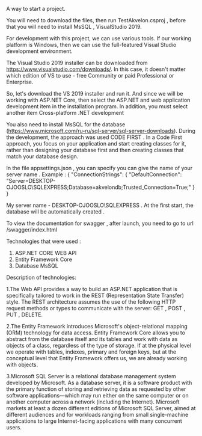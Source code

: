 A way to start a project.

You will need to download the files, then run TestAkvelon.csproj  , before that you will need to install MsSQL , VisualStudio 2019.


For development with this project, we can use various tools. If our working platform is Windows, then we can use the full-featured Visual Studio development environment.

The Visual Studio 2019 installer can be downloaded from https://www.visualstudio.com/downloads/. In this case, it doesn't matter which edition of VS to use - free Community or paid Professional or Enterprise.

So, let's download the VS 2019 installer and run it. And since we will be working with ASP.NET Core, then select the ASP.NET and web application development item in the installation program.
In addition, you must select another item Cross-platform .NET development

You also need to install MsSQL for the database (https://www.microsoft.com/ru-ru/sql-server/sql-server-downloads).
During the development, the approach was used CODE FIRST .
In a Code First approach, you focus on your application and start creating classes for it, rather than designing your database first and then creating classes that match your database design.

In the file appsettings.json , you can specify you can give the name of your server name .
Example :
{
  "ConnectionStrings": {
    "DefaultConnection": "Server=DESKTOP-OJOOSLO\\SQLEXPRESS;Database=akvelondb;Trusted_Connection=True;"
  }
}

My server name - DESKTOP-OJOOSLO\\SQLEXPRESS . At the first start, the database will be automatically created .

To view the documentation for swagger , after launch, you need to go to url /swagger/index.html 

Technologies that were used : 
1. ASP.NET CORE WEB API 
2. Entity Framework Core
3. Database MsSQL


Description of technologies:

1.The Web API provides a way to build an ASP.NET application that is specifically tailored to work in the REST (Representation State Transfer) style. The REST architecture assumes the use of the following HTTP request methods or types to communicate with the server: GET , POST , PUT , DELETE.


2.The Entity Framework introduces Microsoft's object-relational mapping (ORM) technology for data access. Entity Framework Core allows you to abstract from the database itself and its tables and work with data as objects of a class, regardless of the type of storage. If at the physical level we operate with tables, indexes, primary and foreign keys, but at the conceptual level that Entity Framework offers us, we are already working with objects.

3.Microsoft SQL Server is a relational database management system developed by Microsoft. As a database server, it is a software product with the primary function of storing and retrieving data as requested by other software applications—which may run either on the same computer or on another computer across a network (including the Internet). Microsoft markets at least a dozen different editions of Microsoft SQL Server, aimed at different audiences and for workloads ranging from small single-machine applications to large Internet-facing applications with many concurrent users.

